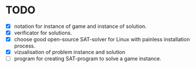 TODO
====

- [x] notation for instance of game and instance of solution.
- [x] verificator for solutions.
- [x] choose good open-source SAT-solver for Linux with painless installation process.
- [x] vizualisation of problem instance and solution 
- [ ] program for creating SAT-program to solve a game instance.

